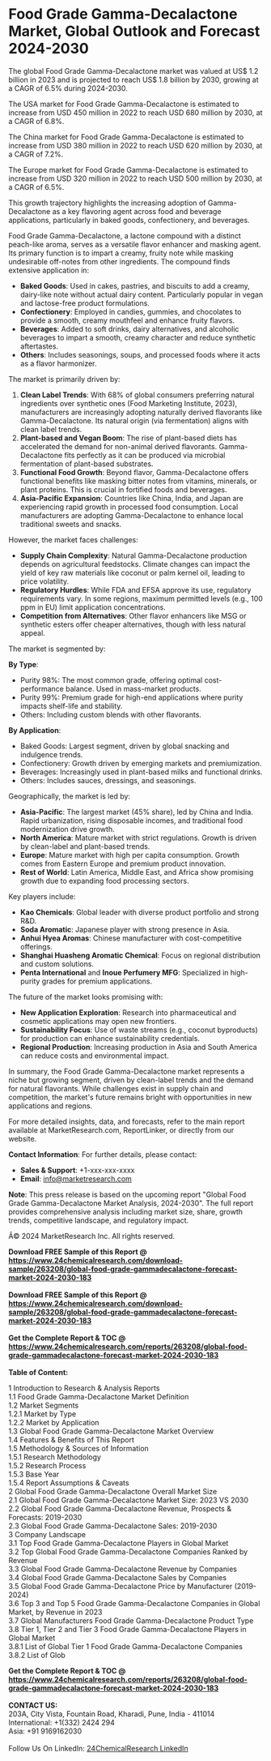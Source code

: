 <h1>Food Grade Gamma-Decalactone Market, Global Outlook and Forecast 2024-2030</h1><p>The global Food Grade Gamma-Decalactone market was valued at US$ 1.2 billion in 2023 and is projected to reach US$ 1.8 billion by 2030, growing at a CAGR of 6.5% during 2024-2030.

The USA market for Food Grade Gamma-Decalactone is estimated to increase from USD 450 million in 2022 to reach USD 680 million by 2030, at a CAGR of 6.8%.

The China market for Food Grade Gamma-Decalactone is estimated to increase from USD 380 million in 2022 to reach USD 620 million by 2030, at a CAGR of 7.2%.

The Europe market for Food Grade Gamma-Decalactone is estimated to increase from USD 320 million in 2022 to reach USD 500 million by 2030, at a CAGR of 6.5%.

This growth trajectory highlights the increasing adoption of Gamma-Decalactone as a key flavoring agent across food and beverage applications, particularly in baked goods, confectionery, and beverages.

Food Grade Gamma-Decalactone, a lactone compound with a distinct peach-like aroma, serves as a versatile flavor enhancer and masking agent. Its primary function is to impart a creamy, fruity note while masking undesirable off-notes from other ingredients. The compound finds extensive application in:

- **Baked Goods**: Used in cakes, pastries, and biscuits to add a creamy, dairy-like note without actual dairy content. Particularly popular in vegan and lactose-free product formulations.
- **Confectionery**: Employed in candies, gummies, and chocolates to provide a smooth, creamy mouthfeel and enhance fruity flavors.
- **Beverages**: Added to soft drinks, dairy alternatives, and alcoholic beverages to impart a smooth, creamy character and reduce synthetic aftertastes.
- **Others**: Includes seasonings, soups, and processed foods where it acts as a flavor harmonizer.

The market is primarily driven by:

1. **Clean Label Trends**: With 68% of global consumers preferring natural ingredients over synthetic ones (Food Marketing Institute, 2023), manufacturers are increasingly adopting naturally derived flavorants like Gamma-Decalactone. Its natural origin (via fermentation) aligns with clean label trends.
2. **Plant-based and Vegan Boom**: The rise of plant-based diets has accelerated the demand for non-animal derived flavorants. Gamma-Decalactone fits perfectly as it can be produced via microbial fermentation of plant-based substrates.
3. **Functional Food Growth**: Beyond flavor, Gamma-Decalactone offers functional benefits like masking bitter notes from vitamins, minerals, or plant proteins. This is crucial in fortified foods and beverages.
4. **Asia-Pacific Expansion**: Countries like China, India, and Japan are experiencing rapid growth in processed food consumption. Local manufacturers are adopting Gamma-Decalactone to enhance local traditional sweets and snacks.

However, the market faces challenges:

- **Supply Chain Complexity**: Natural Gamma-Decalactone production depends on agricultural feedstocks. Climate changes can impact the yield of key raw materials like coconut or palm kernel oil, leading to price volatility.
- **Regulatory Hurdles**: While FDA and EFSA approve its use, regulatory requirements vary. In some regions, maximum permitted levels (e.g., 100 ppm in EU) limit application concentrations.
- **Competition from Alternatives**: Other flavor enhancers like MSG or synthetic esters offer cheaper alternatives, though with less natural appeal.

The market is segmented by:

**By Type**:
- Purity 98%: The most common grade, offering optimal cost-performance balance. Used in mass-market products.
- Purity 99%: Premium grade for high-end applications where purity impacts shelf-life and stability.
- Others: Including custom blends with other flavorants.

**By Application**:
- Baked Goods: Largest segment, driven by global snacking and indulgence trends.
- Confectionery: Growth driven by emerging markets and premiumization.
- Beverages: Increasingly used in plant-based milks and functional drinks.
- Others: Includes sauces, dressings, and seasonings.

Geographically, the market is led by:

- **Asia-Pacific**: The largest market (45% share), led by China and India. Rapid urbanization, rising disposable incomes, and traditional food modernization drive growth.
- **North America**: Mature market with strict regulations. Growth is driven by clean-label and plant-based trends.
- **Europe**: Mature market with high per capita consumption. Growth comes from Eastern Europe and premium product innovation.
- **Rest of World**: Latin America, Middle East, and Africa show promising growth due to expanding food processing sectors.

Key players include:

- **Kao Chemicals**: Global leader with diverse product portfolio and strong R&amp;D.
- **Soda Aromatic**: Japanese player with strong presence in Asia.
- **Anhui Hyea Aromas**: Chinese manufacturer with cost-competitive offerings.
- **Shanghai Huasheng Aromatic Chemical**: Focus on regional distribution and custom solutions.
- **Penta International** and **Inoue Perfumery MFG**: Specialized in high-purity grades for premium applications.

The future of the market looks promising with:

- **New Application Exploration**: Research into pharmaceutical and cosmetic applications may open new frontiers.
- **Sustainability Focus**: Use of waste streams (e.g., coconut byproducts) for production can enhance sustainability credentials.
- **Regional Production**: Increasing production in Asia and South America can reduce costs and environmental impact.

In summary, the Food Grade Gamma-Decalactone market represents a niche but growing segment, driven by clean-label trends and the demand for natural flavorants. While challenges exist in supply chain and competition, the market's future remains bright with opportunities in new applications and regions.

For more detailed insights, data, and forecasts, refer to the main report available at MarketResearch.com, ReportLinker, or directly from our website.

**Contact Information**:
For further details, please contact:
- **Sales &amp; Support**: +1-xxx-xxx-xxxx
- **Email**: info@marketresearch.com

**Note**: This press release is based on the upcoming report "Global Food Grade Gamma-Decalactone Market Analysis, 2024-2030". The full report provides comprehensive analysis including market size, share, growth trends, competitive landscape, and regulatory impact.

Â© 2024 MarketResearch Inc. All rights reserved.
</p><div><b>Download FREE Sample of this Report @ 
            <a href="https://www.24chemicalresearch.com/download-sample/263208/global-food-grade-gammadecalactone-forecast-market-2024-2030-183">
            https://www.24chemicalresearch.com/download-sample/263208/global-food-grade-gammadecalactone-forecast-market-2024-2030-183</a></b></div><br><div><b>Download FREE Sample of this Report @ 
            <a href="https://www.24chemicalresearch.com/download-sample/263208/global-food-grade-gammadecalactone-forecast-market-2024-2030-183">
            https://www.24chemicalresearch.com/download-sample/263208/global-food-grade-gammadecalactone-forecast-market-2024-2030-183</a></b></div><br><div><b>Get the Complete Report & TOC @ 
            <a href="https://www.24chemicalresearch.com/reports/263208/global-food-grade-gammadecalactone-forecast-market-2024-2030-183">
            https://www.24chemicalresearch.com/reports/263208/global-food-grade-gammadecalactone-forecast-market-2024-2030-183</a></b></div><br>
            <b>Table of Content:</b><p>1 Introduction to Research & Analysis Reports<br />
    1.1 Food Grade Gamma-Decalactone Market Definition<br />
    1.2 Market Segments<br />
        1.2.1 Market by Type<br />
        1.2.2 Market by Application<br />
    1.3 Global Food Grade Gamma-Decalactone Market Overview<br />
    1.4 Features & Benefits of This Report<br />
    1.5 Methodology & Sources of Information<br />
        1.5.1 Research Methodology<br />
        1.5.2 Research Process<br />
        1.5.3 Base Year<br />
        1.5.4 Report Assumptions & Caveats<br />
2 Global Food Grade Gamma-Decalactone Overall Market Size<br />
    2.1 Global Food Grade Gamma-Decalactone Market Size: 2023 VS 2030<br />
    2.2 Global Food Grade Gamma-Decalactone Revenue, Prospects & Forecasts: 2019-2030<br />
    2.3 Global Food Grade Gamma-Decalactone Sales: 2019-2030<br />
3 Company Landscape<br />
    3.1 Top Food Grade Gamma-Decalactone Players in Global Market<br />
    3.2 Top Global Food Grade Gamma-Decalactone Companies Ranked by Revenue<br />
    3.3 Global Food Grade Gamma-Decalactone Revenue by Companies<br />
    3.4 Global Food Grade Gamma-Decalactone Sales by Companies<br />
    3.5 Global Food Grade Gamma-Decalactone Price by Manufacturer (2019-2024)<br />
    3.6 Top 3 and Top 5 Food Grade Gamma-Decalactone Companies in Global Market, by Revenue in 2023<br />
    3.7 Global Manufacturers Food Grade Gamma-Decalactone Product Type<br />
    3.8 Tier 1, Tier 2 and Tier 3 Food Grade Gamma-Decalactone Players in Global Market<br />
        3.8.1 List of Global Tier 1 Food Grade Gamma-Decalactone Companies<br />
        3.8.2 List of Glob</p><div><b>Get the Complete Report & TOC @ 
            <a href="https://www.24chemicalresearch.com/reports/263208/global-food-grade-gammadecalactone-forecast-market-2024-2030-183">
            https://www.24chemicalresearch.com/reports/263208/global-food-grade-gammadecalactone-forecast-market-2024-2030-183</a></b></div><br><b>CONTACT US:</b><br>
            203A, City Vista, Fountain Road, Kharadi, Pune, India - 411014<br>
            International: +1(332) 2424 294<br>
            Asia: +91 9169162030 <br><br>
            Follow Us On LinkedIn: <a href="https://www.linkedin.com/company/24chemicalresearch/">24ChemicalResearch LinkedIn</a>